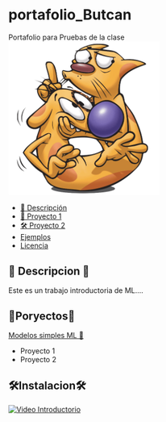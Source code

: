 # portafolio_Butcan
Portafolio para Pruebas de la clase
<a href="https://www.youtube.com/">
  <img src="images/imagen1.png" alt="Texto alternativo" width="300">
</a>

 
- [📖 Descripción](#descripcion) 
- [🚀 Proyecto 1](#caracteristicas)
- [🛠️ Proyecto 2](#instalacion)
- [Ejemplos](#ejemplos)
- [Licencia](#licencia)
  
## 📖 Descripcion 📖
Este es un trabajo introductoria de ML....

## 🚀Poryectos🚀
[Modelos simples ML 🔗]()
- Proyecto 1
- Proyecto 2

## 🛠️Instalacion🛠️

[![Video Introductorio](https://img.youtube.com/vi/ssMNCIUPOLI/0.jpg)](https://www.youtube.com/watch?v=ssMNCIUPOLI)
 

